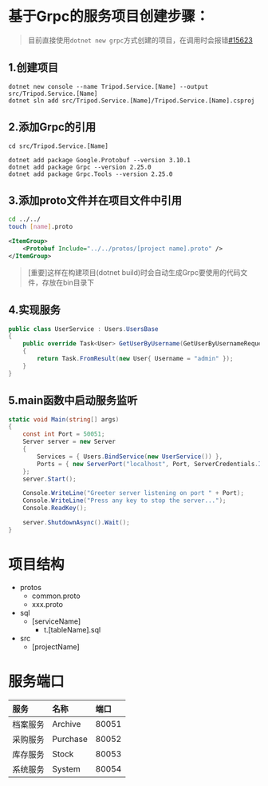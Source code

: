 # 基于Grpc的服务项目创建步骤：

> 目前直接使用`dotnet new grpc`方式创建的项目，在调用时会报错[#15623](https://github.com/grpc/grpc/issues/15623)

## 1.创建项目
```
dotnet new console --name Tripod.Service.[Name] --output src/Tripod.Service.[Name]
dotnet sln add src/Tripod.Service.[Name]/Tripod.Service.[Name].csproj
```

## 2.添加Grpc的引用
```
cd src/Tripod.Service.[Name]

dotnet add package Google.Protobuf --version 3.10.1
dotnet add package Grpc --version 2.25.0
dotnet add package Grpc.Tools --version 2.25.0
```

## 3.添加proto文件并在项目文件中引用
```bash
cd ../../
touch [name].proto
```
```xml
<ItemGroup>
    <Protobuf Include="../../protos/[project name].proto" />
</ItemGroup>
```
> [重要]这样在构建项目(dotnet build)时会自动生成Grpc要使用的代码文件，存放在bin目录下

## 4.实现服务
```csharp
public class UserService : Users.UsersBase
{
    public override Task<User> GetUserByUsername(GetUserByUsernameRequest request, ServerCallContext context)
    {
        return Task.FromResult(new User{ Username = "admin" });
    }
}
```

## 5.main函数中启动服务监听
```csharp
static void Main(string[] args)
{ 
    const int Port = 50051;
    Server server = new Server
    {
        Services = { Users.BindService(new UserService()) },
        Ports = { new ServerPort("localhost", Port, ServerCredentials.Insecure) }
    };
    server.Start();

    Console.WriteLine("Greeter server listening on port " + Port);
    Console.WriteLine("Press any key to stop the server...");
    Console.ReadKey();

    server.ShutdownAsync().Wait();
}
```

# 项目结构
- protos
    - common.proto
    - xxx.proto
- sql
    - [serviceName]
        - t.[tableName].sql
- src
    - [projectName]

# 服务端口

|服务|名称|端口|
|:---|:---|:---|
|档案服务|Archive|80051|
|采购服务|Purchase|80052|
|库存服务|Stock|80053|
|系统服务|System|80054|


